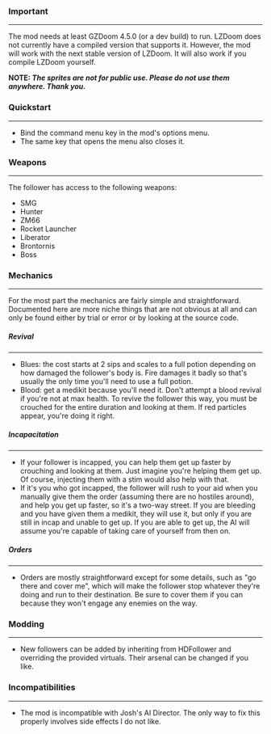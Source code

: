 ### Important
---
The mod needs at least GZDoom 4.5.0 (or a dev build) to run. LZDoom does not currently have a compiled version that supports it. However, the mod will work with the next stable version of LZDoom. It will also work if you compile LZDoom yourself.

**NOTE: *The sprites are not for public use. Please do not use them anywhere. Thank you.***

### Quickstart
---
- Bind the command menu key in the mod's options menu.
- The same key that opens the menu also closes it.

### Weapons
---
The follower has access to the following weapons:
- SMG
- Hunter
- ZM66
- Rocket Launcher
- Liberator
- Brontornis
- Boss

### Mechanics
---
For the most part the mechanics are fairly simple and straightforward. Documented here are more niche things that are not obvious at all and can only be found either by trial or error or by looking at the source code.

##### Revival
---
- Blues: the cost starts at 2 sips and scales to a full potion depending on how damaged the follower's body is. Fire damages it badly so that's usually the only time you'll need to use a full potion.
- Blood: get a medikit because you'll need it. Don't attempt a blood revival if you're not at max health. To revive the follower this way, you must be crouched for the entire duration and looking at them. If red particles appear, you're doing it right.

##### Incapacitation
---
- If your follower is incapped, you can help them get up faster by crouching and looking at them. Just imagine you're helping them get up. Of course, injecting them with a stim would also help with that.
- If it's you who got incapped, the follower will rush to your aid when you manually give them the order (assuming there are no hostiles around), and help you get up faster, so it's a two-way street. If you are bleeding and you have given them a medikit, they will use it, but only if you are still in incap and unable to get up. If you are able to get up, the AI will assume you're capable of taking care of yourself from then on.

##### Orders
---
- Orders are mostly straightforward except for some details, such as "go there and cover me", which will make the follower stop whatever they're doing and run to their destination. Be sure to cover them if you can because they won't engage any enemies on the way.

### Modding
---
- New followers can be added by inheriting from HDFollower and overriding the provided virtuals. Their arsenal can be changed if you like.

### Incompatibilities
---
- The mod is incompatible with Josh's AI Director. The only way to fix this properly involves side effects I do not like.
